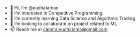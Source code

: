 - 👋 Hi, I’m @yudhatamac
- 👀 I’m interested in Competitive Programming
- 🌱 I’m currently learning Data Science and Algoritmic Trading
- 💞️ I’m looking to collaborate on project related to ML
- 📫 Reach me at candra.yudhatama@gmail.com

<!---
yudhatamac/yudhatamac is a ✨ special ✨ repository because its `README.md` (this file) appears on your GitHub profile.
You can click the Preview link to take a look at your changes.
--->

